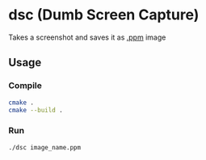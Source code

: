 # dsc (Dumb Screen Capture)
Takes a screenshot and saves it as [.ppm](https://en.wikipedia.org/wiki/Netpbm) image

## Usage
### Compile
```bash
cmake .
cmake --build .
```

### Run
```bash
./dsc image_name.ppm
```
